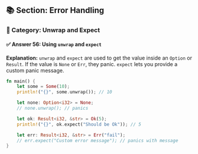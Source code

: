 ## 📚 Section: Error Handling  
### 🔹 Category: Unwrap and Expect  
#### ✅ Answer 56: Using `unwrap` and `expect`

**Explanation:**
`unwrap` and `expect` are used to get the value inside an `Option` or `Result`. If the value is `None` or `Err`, they panic. `expect` lets you provide a custom panic message.

```rust
fn main() {
    let some = Some(10);
    println!("{}", some.unwrap()); // 10

    let none: Option<i32> = None;
    // none.unwrap(); // panics

    let ok: Result<i32, &str> = Ok(5);
    println!("{}", ok.expect("Should be Ok")); // 5

    let err: Result<i32, &str> = Err("fail");
    // err.expect("Custom error message"); // panics with message
}
```
